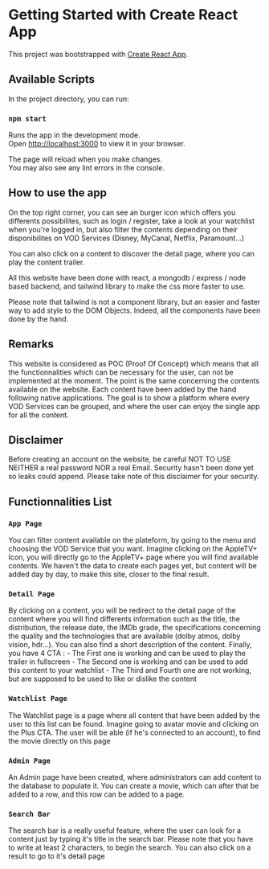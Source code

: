 # Getting Started with Create React App

This project was bootstrapped with [Create React App](https://github.com/facebook/create-react-app).

## Available Scripts

In the project directory, you can run:

### `npm start`

Runs the app in the development mode.\
Open [http://localhost:3000](http://localhost:3000) to view it in your browser.

The page will reload when you make changes.\
You may also see any lint errors in the console.

## How to use the app

On the top right corner, you can see an burger icon which offers you differents possibilites, such as login / register, take a look at your watchlist when you're logged in, but also filter the contents depending on their disponibilites on VOD Services (Disney, MyCanal, Netflix, Paramount...)

You can also click on a content to discover the detail page, where you can play the content trailer.

All this website have been done with react, a mongodb / express / node based backend, and tailwind library to make the css more faster to use.

Please note that tailwind is not a component library, but an easier and faster way to add style to the DOM Objects. Indeed, all the components have been done by the hand.

## Remarks

This website is considered as POC (Proof Of Concept) which means that all the functionnalities which can be necessary for the user, can not be implemented at the moment. The point is the same concerning the contents available on the website. Each content have been added by the hand following native applications. The goal is to show a platform where every VOD Services can be grouped, and where the user can enjoy the single app for all the content.

## Disclaimer

Before creating an account on the website, be careful NOT TO USE NEITHER a real password NOR a real Email. Security hasn't been done yet so leaks could append. Please take note of this disclaimer for your security.

## Functionnalities List

### `App Page`
You can filter content available on the plateform, by going to the menu and choosing the VOD Service that you want. Imagine clicking on the AppleTV+ Icon, you will directly go to the AppleTV+ page where you will find available contents.
We haven't the data to create each pages yet, but content will be added day by day, to make this site, closer to the final result.

### `Detail Page`
By clicking on a content, you will be redirect to the detail page of the content where you will find differents information such as the title, the distribution, the release date, the IMDb grade, the specifications concerning the quality and the technologies that are available (dolby atmos, dolby vision, hdr...). You can also find a short description of the content.
Finally, you have 4 CTA :
    - The First one is working and can be used to play the trailer in fullscreen
    - The Second one is working and can be used to add this content to your watchlist
    - The Third and Fourth one are not working, but are supposed to be used to like or dislike the content

### `Watchlist Page`
The Watchlist page is a page where all content that have been added by the user to this list can be found.
Imagine going to avatar movie and clicking on the Plus CTA. The user will be able (if he's connected to an account), to find the movie directly on this page

### `Admin Page`
An Admin page have been created, where administrators can add content to the database to populate it. You can create a movie, which can after that be added to a row, and this row can be added to a page.

### `Search Bar`
The search bar is a really useful feature, where the user can look for a content just by typing it's title in the search bar. Please note that you have to write at least 2 characters, to begin the search. You can also click on a result to go to it's detail page
